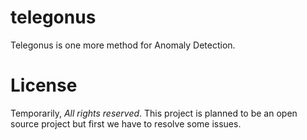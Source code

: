 # telegonus
Telegonus is one more method for Anomaly Detection.

# License
Temporarily, *All rights reserved*. This project is planned to be an open source project but first we have to resolve some issues.  
